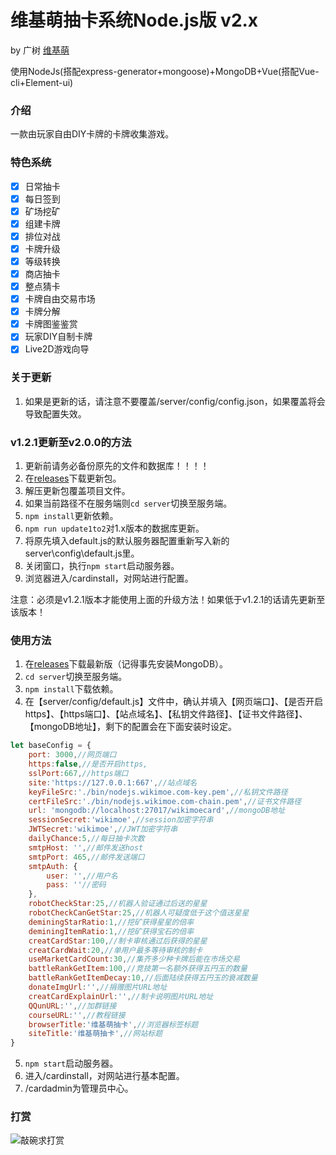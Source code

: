 # 维基萌抽卡系统Node.js版 v2.x

by 广树 [维基萌](https://www.wikimoe.com/)

使用NodeJs(搭配express-generator+mongoose)+MongoDB+Vue(搭配Vue-cli+Element-ui)

### 介绍

一款由玩家自由DIY卡牌的卡牌收集游戏。

### 特色系统

- [x] 日常抽卡
- [x] 每日签到
- [x] 矿场挖矿
- [x] 组建卡牌
- [x] 排位对战
- [x] 卡牌升级
- [x] 等级转换
- [x] 商店抽卡
- [x] 整点猜卡
- [x] 卡牌自由交易市场
- [x] 卡牌分解
- [x] 卡牌图鉴鉴赏
- [x] 玩家DIY自制卡牌
- [x] Live2D游戏向导

### 关于更新

1. 如果是更新的话，请注意不要覆盖/server/config/config.json，如果覆盖将会导致配置失效。

### v1.2.1更新至v2.0.0的方法

1. 更新前请务必备份原先的文件和数据库！！！！
2. 在[releases](https://github.com/eeg1412/wikimoeCardByNodeJS/releases)下载更新包。
3. 解压更新包覆盖项目文件。
4. 如果当前路径不在服务端则`cd server`切换至服务端。
5. `npm install`更新依赖。
6. `npm run update1to2`对1.x版本的数据库更新。
7. 将原先填入default.js的默认服务器配置重新写入新的server\config\default.js里。
8. 关闭窗口，执行`npm start`启动服务器。
9. 浏览器进入/cardinstall，对网站进行配置。

注意：必须是v1.2.1版本才能使用上面的升级方法！如果低于v1.2.1的话请先更新至该版本！

### 使用方法

1. 在[releases](https://github.com/eeg1412/wikimoeCardByNodeJS/releases)下载最新版（记得事先安装MongoDB）。
2. `cd server`切换至服务端。
3. `npm install`下载依赖。
4. 在【server/config/default.js】文件中，确认并填入【网页端口】、【是否开启https】、【https端口】、【站点域名】、【私钥文件路径】、【证书文件路径】、【mongoDB地址】，剩下的配置会在下面安装时设定。
```javascript
let baseConfig = {
	port: 3000,//网页端口
	https:false,//是否开启https,
	sslPort:667,//https端口
	site:'https://127.0.0.1:667',//站点域名
	keyFileSrc:'./bin/nodejs.wikimoe.com-key.pem',//私钥文件路径
	certFileSrc:'./bin/nodejs.wikimoe.com-chain.pem',//证书文件路径
	url: 'mongodb://localhost:27017/wikimoecard',//mongoDB地址
	sessionSecret:'wikimoe',//session加密字符串
	JWTSecret:'wikimoe',//JWT加密字符串
	dailyChance:5,//每日抽卡次数
	smtpHost: '',//邮件发送host
	smtpPort: 465,//邮件发送端口
	smtpAuth: {
		user: '',//用户名
		pass: ''//密码
	},
	robotCheckStar:25,//机器人验证通过后送的星星
	robotCheckCanGetStar:25,//机器人可疑度低于这个值送星星
	deminingStarRatio:1,//挖矿获得星星的倍率
	deminingItemRatio:1,//挖矿获得宝石的倍率
	creatCardStar:100,//制卡审核通过后获得的星星
	creatCardWait:20,//单用户最多等待审核的制卡
	useMarketCardCount:30,//集齐多少种卡牌后能在市场交易
	battleRankGetItem:100,//竞技第一名额外获得五円玉的数量
	battleRankGetItemDecay:10,//后面陆续获得五円玉的衰减数量
	donateImgUrl:'',//捐赠图片URL地址
	creatCardExplainUrl:'',//制卡说明图片URL地址
	QQunURL:'',//加群链接
	courseURL:'',//教程链接
	browserTitle:'维基萌抽卡',//浏览器标签标题
	siteTitle:'维基萌抽卡',//网站标题
}
```
5. `npm start`启动服务器。
6. 进入/cardinstall，对网站进行基本配置。
7. /cardadmin为管理员中心。

### 打赏

![敲碗求打赏](https://github.com/eeg1412/wikimoeCardByNodeJS/blob/master/view/static/otherImg/donate.jpg?raw=true)